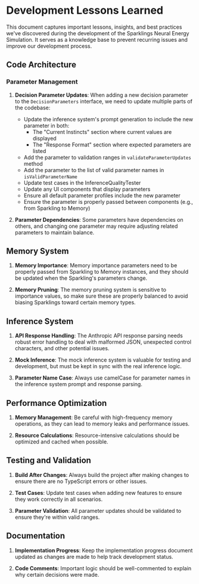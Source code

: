 # Development Lessons Learned

This document captures important lessons, insights, and best practices we've discovered during the development of the Sparklings Neural Energy Simulation. It serves as a knowledge base to prevent recurring issues and improve our development process.

## Code Architecture

### Parameter Management

1. **Decision Parameter Updates**: When adding a new decision parameter to the `DecisionParameters` interface, we need to update multiple parts of the codebase:
   - Update the inference system's prompt generation to include the new parameter in both:
     - The "Current Instincts" section where current values are displayed
     - The "Response Format" section where expected parameters are listed
   - Add the parameter to validation ranges in `validateParameterUpdates` method
   - Add the parameter to the list of valid parameter names in `isValidParameterName`
   - Update test cases in the InferenceQualityTester
   - Update any UI components that display parameters
   - Ensure all default parameter profiles include the new parameter
   - Ensure the parameter is properly passed between components (e.g., from Sparkling to Memory)

2. **Parameter Dependencies**: Some parameters have dependencies on others, and changing one parameter may require adjusting related parameters to maintain balance.

## Memory System

1. **Memory Importance**: Memory importance parameters need to be properly passed from Sparkling to Memory instances, and they should be updated when the Sparkling's parameters change.

2. **Memory Pruning**: The memory pruning system is sensitive to importance values, so make sure these are properly balanced to avoid biasing Sparklings toward certain memory types.

## Inference System

1. **API Response Handling**: The Anthropic API response parsing needs robust error handling to deal with malformed JSON, unexpected control characters, and other potential issues.

2. **Mock Inference**: The mock inference system is valuable for testing and development, but must be kept in sync with the real inference logic.

3. **Parameter Name Case**: Always use camelCase for parameter names in the inference system prompt and response parsing.

## Performance Optimization

1. **Memory Management**: Be careful with high-frequency memory operations, as they can lead to memory leaks and performance issues.

2. **Resource Calculations**: Resource-intensive calculations should be optimized and cached when possible.

## Testing and Validation

1. **Build After Changes**: Always build the project after making changes to ensure there are no TypeScript errors or other issues.

2. **Test Cases**: Update test cases when adding new features to ensure they work correctly in all scenarios.

3. **Parameter Validation**: All parameter updates should be validated to ensure they're within valid ranges.

## Documentation

1. **Implementation Progress**: Keep the implementation progress document updated as changes are made to help track development status.

2. **Code Comments**: Important logic should be well-commented to explain why certain decisions were made.